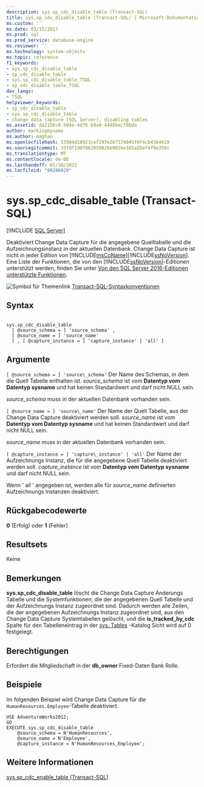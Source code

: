 ```yaml
---
description: sys.sp_cdc_disable_table (Transact-SQL)
title: sys.sp_cdc_disable_table (Transact-SQL) | Microsoft-Dokumentation
ms.custom: ''
ms.date: 03/15/2017
ms.prod: sql
ms.prod_service: database-engine
ms.reviewer: ''
ms.technology: system-objects
ms.topic: reference
f1_keywords:
- sys.sp_cdc_disable_table
- sp_cdc_disable_table
- sys.sp_cdc_disable_table_TSQL
- sp_cdc_disable_table_TSQL
dev_langs:
- TSQL
helpviewer_keywords:
- sp_cdc_disable_table
- sys.sp_cdc_disable_table
- change data capture [SQL Server], disabling tables
ms.assetid: da2156c0-504e-4d76-b9a0-4448becf9bda
author: markingmyname
ms.author: maghan
ms.openlocfilehash: 53984d18923cef297e267374045f0f4cb4364419
ms.sourcegitcommit: 33f0f190f962059826e002be165a2bef4f9e350c
ms.translationtype: MT
ms.contentlocale: de-DE
ms.lasthandoff: 01/30/2021
ms.locfileid: "99206020"
---
```

# <a name="syssp_cdc_disable_table-transact-sql"></a>sys.sp_cdc_disable_table (Transact-SQL)
[!INCLUDE [SQL Server](../../includes/applies-to-version/sqlserver.md)]

  Deaktiviert Change Data Capture für die angegebene Quelltabelle und die Aufzeichnungsinstanz in der aktuellen Datenbank. Change Data Capture ist nicht in jeder Edition von [!INCLUDE[msCoName](../../includes/msconame-md.md)][!INCLUDE[ssNoVersion](../../includes/ssnoversion-md.md)]. Eine Liste der Funktionen, die von den [!INCLUDE[ssNoVersion](../../includes/ssnoversion-md.md)]-Editionen unterstützt werden, finden Sie unter [Von den SQL Server 2016-Editionen unterstützte Funktionen](~/sql-server/editions-and-supported-features-for-sql-server-2016.md).  
  
 ![Symbol für Themenlink](../../database-engine/configure-windows/media/topic-link.gif "Symbol für Themenlink") [Transact-SQL-Syntaxkonventionen](../../t-sql/language-elements/transact-sql-syntax-conventions-transact-sql.md)  
  
## <a name="syntax"></a>Syntax  
  
```  
  
sys.sp_cdc_disable_table   
  [ @source_schema = ] 'source_schema' ,   
  [ @source_name = ] 'source_name'  
  [ , [ @capture_instance = ] 'capture_instance' | 'all' ]  
```  
  
## <a name="arguments"></a>Argumente  
`[ @source_schema = ] 'source\_schema'` Der Name des Schemas, in dem die Quell Tabelle enthalten ist. *source_schema* ist vom **Datentyp vom Datentyp sysname** und hat keinen Standardwert und darf nicht NULL sein.  
  
 *source_schema* muss in der aktuellen Datenbank vorhanden sein.  
  
`[ @source_name = ] 'source\_name'` Der Name der Quell Tabelle, aus der Change Data Capture deaktiviert werden soll. *source_name* ist vom **Datentyp vom Datentyp sysname** und hat keinen Standardwert und darf nicht NULL sein.  
  
 *source_name* muss in der aktuellen Datenbank vorhanden sein.  
  
`[ @capture_instance = ] 'capture\_instance' | 'all'` Der Name der Aufzeichnungs Instanz, die für die angegebene Quell Tabelle deaktiviert werden soll. *capture_instance* ist vom **Datentyp vom Datentyp sysname** und darf nicht NULL sein.  
  
 Wenn ' all ' angegeben ist, werden alle für *source_name* definierten Aufzeichnungs Instanzen deaktiviert.  
  
## <a name="return-code-values"></a>Rückgabecodewerte  
 **0** (Erfolg) oder **1** (Fehler)  
  
## <a name="result-sets"></a>Resultsets  
 Keine  
  
## <a name="remarks"></a>Bemerkungen  
 **sys.sp_cdc_disable_table** löscht die Change Data Capture Änderungs Tabelle und die Systemfunktionen, die der angegebenen Quell Tabelle und der Aufzeichnungs Instanz zugeordnet sind. Dadurch werden alle Zeilen, die der angegebenen Aufzeichnungs Instanz zugeordnet sind, aus den Change Data Capture Systemtabellen gelöscht, und die **is_tracked_by_cdc** Spalte für den Tabelleneintrag in der [sys. Tables](../../relational-databases/system-catalog-views/sys-tables-transact-sql.md) -Katalog Sicht wird auf 0 festgelegt.  
  
## <a name="permissions"></a>Berechtigungen  
 Erfordert die Mitgliedschaft in der **db_owner** Fixed-Daten Bank Rolle.  
  
## <a name="examples"></a>Beispiele  
 Im folgenden Beispiel wird Change Data Capture für die `HumanResources.Employee`-Tabelle deaktiviert.  
  
```  
USE AdventureWorks2012;  
GO  
EXECUTE sys.sp_cdc_disable_table   
    @source_schema = N'HumanResources',   
    @source_name = N'Employee',  
    @capture_instance = N'HumanResources_Employee';  
```  
  
## <a name="see-also"></a>Weitere Informationen  
 [sys.sp_cdc_enable_table &#40;Transact-SQL&#41;](../../relational-databases/system-stored-procedures/sys-sp-cdc-enable-table-transact-sql.md)  
  
  
